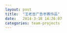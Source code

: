 ```yaml
---
layout: post
title:  "王老吉广告参赛作品"
date:   2014-3-18 14:26:07
categories: team-projects
---
```


<jplayer url="videos/wang-lao-ji-hei-bang-bian.mp4" title="王老吉广告参赛作品"></jplayer>
